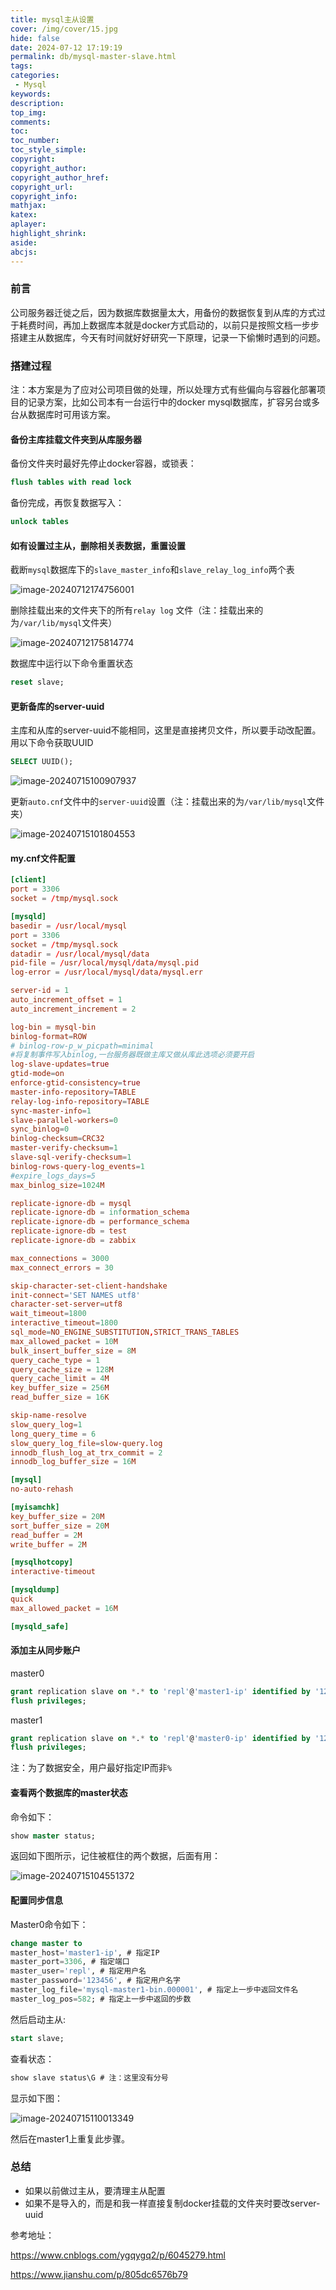 ```yaml
---
title: mysql主从设置
cover: /img/cover/15.jpg
hide: false
date: 2024-07-12 17:19:19
permalink: db/mysql-master-slave.html
tags:
categories:
 - Mysql
keywords:
description:
top_img:
comments:
toc:
toc_number:
toc_style_simple:
copyright:
copyright_author:
copyright_author_href:
copyright_url:
copyright_info:
mathjax:
katex:
aplayer:
highlight_shrink:
aside:
abcjs:
---
```


### 前言

公司服务器迁徙之后，因为数据库数据量太大，用备份的数据恢复到从库的方式过于耗费时间，再加上数据库本就是docker方式启动的，以前只是按照文档一步步搭建主从数据库，今天有时间就好好研究一下原理，记录一下偷懒时遇到的问题。

### 搭建过程

注：本方案是为了应对公司项目做的处理，所以处理方式有些偏向与容器化部署项目的记录方案，比如公司本有一台运行中的docker mysql数据库，扩容另台或多台从数据库时可用该方案。

#### 备份主库挂载文件夹到从库服务器

备份文件夹时最好先停止docker容器，或锁表：

```sql
flush tables with read lock
```

备份完成，再恢复数据写入：

```sql
unlock tables
```

#### 如有设置过主从，删除相关表数据，重置设置

截断`mysql`数据库下的`slave_master_info`和`slave_relay_log_info`两个表

![image-20240712174756001](https://images.jzwfan.com/image/2024/07/12/174758-0.png)

删除挂载出来的文件夹下的所有`relay log` 文件（注：挂载出来的为`/var/lib/mysql`文件夹）

![image-20240712175814774](https://images.jzwfan.com/image/2024/07/12/175817-0.png)

数据库中运行以下命令重置状态

```sql
reset slave;
```

#### 更新备库的server-uuid

主库和从库的server-uuid不能相同，这里是直接拷贝文件，所以要手动改配置。用以下命令获取UUID

```sql
SELECT UUID();
```

![image-20240715100907937](https://images.jzwfan.com/image/2024/07/15/100910-0.png)

更新`auto.cnf`文件中的`server-uuid`设置（注：挂载出来的为`/var/lib/mysql`文件夹）

![image-20240715101804553](https://images.jzwfan.com/image/2024/07/15/101813-0.png)

#### my.cnf文件配置

```cnf
[client]
port = 3306
socket = /tmp/mysql.sock

[mysqld]
basedir = /usr/local/mysql
port = 3306
socket = /tmp/mysql.sock
datadir = /usr/local/mysql/data
pid-file = /usr/local/mysql/data/mysql.pid
log-error = /usr/local/mysql/data/mysql.err

server-id = 1 																													#另一个改成2
auto_increment_offset = 1																								#奇数ID，另一个改成偶数ID
auto_increment_increment = 2                                            #ID生成步长改成2

log-bin = mysql-bin                                                     #打开二进制功能,MASTER主服务器必须打开此项
binlog-format=ROW
# binlog-row-p_w_picpath=minimal
#将复制事件写入binlog,一台服务器既做主库又做从库此选项必须要开启
log-slave-updates=true																									
gtid-mode=on
enforce-gtid-consistency=true
master-info-repository=TABLE
relay-log-info-repository=TABLE
sync-master-info=1
slave-parallel-workers=0
sync_binlog=0
binlog-checksum=CRC32
master-verify-checksum=1
slave-sql-verify-checksum=1
binlog-rows-query-log_events=1
#expire_logs_days=5
max_binlog_size=1024M                                                   #binlog单文件最大值

replicate-ignore-db = mysql                                             #忽略不同步主从的数据库
replicate-ignore-db = information_schema
replicate-ignore-db = performance_schema
replicate-ignore-db = test
replicate-ignore-db = zabbix

max_connections = 3000
max_connect_errors = 30

skip-character-set-client-handshake                                     #忽略应用程序想要设置的其他字符集
init-connect='SET NAMES utf8'                                           #连接时执行的SQL
character-set-server=utf8                                               #服务端默认字符集
wait_timeout=1800                                                       #请求的最大连接时间
interactive_timeout=1800                                                #和上一参数同时修改才会生效
sql_mode=NO_ENGINE_SUBSTITUTION,STRICT_TRANS_TABLES                     #sql模式
max_allowed_packet = 10M
bulk_insert_buffer_size = 8M
query_cache_type = 1
query_cache_size = 128M
query_cache_limit = 4M
key_buffer_size = 256M
read_buffer_size = 16K

skip-name-resolve
slow_query_log=1
long_query_time = 6
slow_query_log_file=slow-query.log
innodb_flush_log_at_trx_commit = 2
innodb_log_buffer_size = 16M

[mysql]
no-auto-rehash

[myisamchk]
key_buffer_size = 20M
sort_buffer_size = 20M
read_buffer = 2M
write_buffer = 2M

[mysqlhotcopy]
interactive-timeout

[mysqldump]
quick
max_allowed_packet = 16M

[mysqld_safe]
```

#### 添加主从同步账户

master0

```sql
grant replication slave on *.* to 'repl'@'master1-ip' identified by '123456';
flush privileges;
```

master1

```sql
grant replication slave on *.* to 'repl'@'master0-ip' identified by '123456';
flush privileges;
```

注：为了数据安全，用户最好指定IP而非`%`

#### 查看两个数据库的master状态

命令如下：

```sql
show master status;
```

返回如下图所示，记住被框住的两个数据，后面有用：

![image-20240715104551372](https://images.jzwfan.com/image/2024/07/15/104554-0.png)

#### 配置同步信息

Master0命令如下：

```sql
change master to
master_host='master1-ip', # 指定IP
master_port=3306, # 指定端口
master_user='repl', # 指定用户名
master_password='123456', # 指定用户名字
master_log_file='mysql-master1-bin.000001', # 指定上一步中返回文件名
master_log_pos=582; # 指定上一步中返回的步数
```

然后启动主从:

```sql
start slave;
```

查看状态：

```sql
show slave status\G # 注：这里没有分号
```

显示如下图：

![image-20240715110013349](https://images.jzwfan.com/image/2024/07/15/110015-0.png)

然后在master1上重复此步骤。

### 总结

- 如果以前做过主从，要清理主从配置
- 如果不是导入的，而是和我一样直接复制docker挂载的文件夹时要改server-uuid

参考地址：

https://www.cnblogs.com/ygqygq2/p/6045279.html

https://www.jianshu.com/p/805dc6576b79



